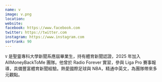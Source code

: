 ```yaml
---
name: v
image: v.png
location:
website:
facebook: https://www.facebook.com
twitter: https://twitter.com
instagram: https://www.instagram.com
sortrank: 90
---
```

`V` 是聖靈專科大學新聞系應屆畢業生，持有體育新聞認證，2025 年加入 AllMoneyBackToMe 團隊。他曾於 Radio Forever 實習，參與 Liga Pro 賽事報導，具備豐富體育新聞經驗。熱愛國際足球與 NBA，精通中英文，為團隊帶來多元觀點。